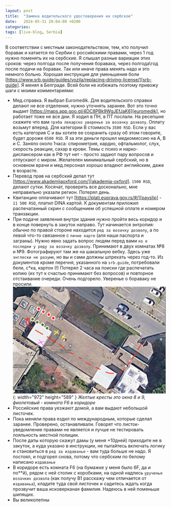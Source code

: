 ```yaml
---
layout: post
title:  "Замена водительского удостоверения на сербское"
date:   2024-05-31 20:04:00 +0200
categories: 
tags: [live-blog, Serbia]
---
```


В соответствии с местным законодательством, тем, кто получил боравак и катается по Сербии с российскими правами, через 1 год нужно поменять их на сербские. Я слышал разные вариации этих сроков: через полгода после получения боравака, через полгода\год после подачи на боравак. Так или иначе права менять надо и это немного больно.
Хорошая инструкция для уменьшения боли [https://www.srb.guide/guides/vozila/replacing-driving-license/][srb-guide]. Я менял в Белграде. Всей боли не избежать поэтому привожу шаги с моими комментариями:
- Мед.справка. Я выбрал Euromedik. Для водительского справки делают не все отделения, нужно уточнять заранее. Вот это точно выдает [https://maps.app.goo.gl/4DC8PBk9WgJEfJaK6][euromedik], но работает тоже не все дни. Я ходил в ПН, в ПТ послали. На ресепшне скажите что вам `трэба лекарско уверенье за возачку дозволу`. Оплату возьмут вперед. Для категории В стоимость `3500 RSD`. Если у вас есть категория С и вы хотите ее сохранить сразу об этом говорите, будет дороже `6500 RSD`. Я за эти деньги прошел медкомиссию на А, В и С. Заняло около 1часа: спирометрия, кардио, офтальмолог, слух, скорость реакции, сахар в крови. Темы с психо и нарко-диспансером как в РФ тут нет - просто задают пару вопросов и отпускают с миром. Желателен минимальный сербский, но в основном врачи и мед.персонал хорошо владеют английским, даже в возрасте.
- Перевод прав на сербский делал тут [https://www.akademijaoxford.com/][akademia-oxford]. `1500 RSD`, делают сутки. Косячат, проверять все досконально, мне неправильно указали регион. Потерял день.
- Квитанцию оплачивают тут [https://plati.euprava.gov.rs/#/][payslip] - `11 500 RSD`, платил DINA картой. К документам приложил распечатанный скрин с сообщением об успешной оплате и номером транзакции.
- При подаче заявления внутри здания нужно пройти весь коридор и в конце повернуть в закуток направо. Тут начинается энтропия: _обычно_ по правой стороне находится `ред за возачку дозволу`, а по левой что-то связанное с `личне карте` (аля наши паспорта и заграны). Нужно явно задать вопрос людям перед вами `ко е последни у реду за возачку дозволу`. Принимают в двух комнатах №8 и №9.
Фотографируют там же на шакальную вебку. Здесь уже `энглески не разуме`, но вы и сами должны шпрехать через год-то. Из документов кроме перечня, указанного на `srb.guide`, потребовали бели, с*ка, картон (!) Потерял 2 часа на поиски где распечатать копию (их тут к счастью принимают без вопросов) и повторное отстаивание очереди. Очень подгорело. Уверенье о бораваку не просили. 
![Desktop View](/assets/img/1.jpg){: width="972" height="589" }
_Желтые кресты это окна 8 и 9, фиолетовый - комната F6 в коридоре_
- Российские права уезжают домой, а вам выдают небольшой листочек.
- Пока меняли права ездил по международным, которые сделал заранее. Проверено, останавливали. Говорят что листок-уведомление правами не является и лучше не тестировать лояльность местной полиции.
- После даты которую скажут дамы (у меня +10дней) приходите не в закуток, а куда указано в инструкции, не пытайтесь включать логику и становиться в `ред за издаванье` - вам туда больше не надо. Я постоял, и подгорел снова, потому что сербским по белому написано `издаванье`
- В коридоре есть комната F6 (на бумажке у меня было 6F, да и по**й), рядом с ней столик с коробками, на одной надпись `урученье возачких дозвола` (как получу B1 расскажу чем отличается от `издаваньа`), кладите туда свой листочек и садитесь ждать когда прозвучит ваша исковерканая фамилия. Надеюсь в ней поменьше шипящих.
- Вы великолепны

[srb-guide]: https://www.srb.guide/guides/vozila/replacing-driving-license/
[euromedik]: https://maps.app.goo.gl/4DC8PBk9WgJEfJaK6
[akademia-oxford]: https://maps.app.goo.gl/J8yABrxHF1jmqc386
[payslip]:https://plati.euprava.gov.rs/#/